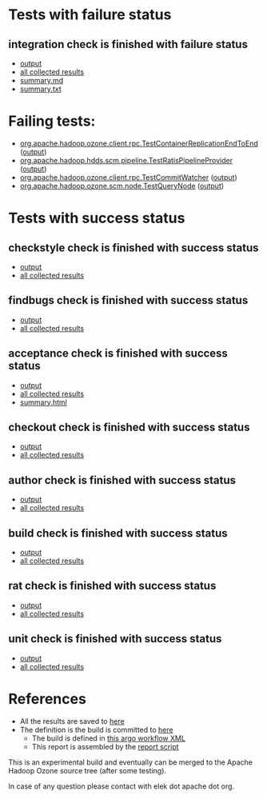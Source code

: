 # Tests with failure status

## integration check is finished with failure status

   * [output](https://raw.githubusercontent.com/elek/ozone-ci/master/pr/pr-hdds-2138-rg95x/integration/output.log)
   * [all collected results](https://github.com/elek/ozone-ci/tree/master/pr/pr-hdds-2138-rg95x/integration)
   * [summary.md](https://github.com/elek/ozone-ci/tree/master/pr/pr-hdds-2138-rg95x/integration/summary.md)
   * [summary.txt](https://github.com/elek/ozone-ci/tree/master/pr/pr-hdds-2138-rg95x/integration/summary.txt)

# Failing tests: 

 * [org.apache.hadoop.ozone.client.rpc.TestContainerReplicationEndToEnd](hadoop-ozone/integration-test/org.apache.hadoop.ozone.client.rpc.TestContainerReplicationEndToEnd.txt) ([output](hadoop-ozone/integration-test/org.apache.hadoop.ozone.client.rpc.TestContainerReplicationEndToEnd-output.txt/))
 * [org.apache.hadoop.hdds.scm.pipeline.TestRatisPipelineProvider](hadoop-ozone/integration-test/org.apache.hadoop.hdds.scm.pipeline.TestRatisPipelineProvider.txt) ([output](hadoop-ozone/integration-test/org.apache.hadoop.hdds.scm.pipeline.TestRatisPipelineProvider-output.txt/))
 * [org.apache.hadoop.ozone.client.rpc.TestCommitWatcher](hadoop-ozone/integration-test/org.apache.hadoop.ozone.client.rpc.TestCommitWatcher.txt) ([output](hadoop-ozone/integration-test/org.apache.hadoop.ozone.client.rpc.TestCommitWatcher-output.txt/))
 * [org.apache.hadoop.ozone.scm.node.TestQueryNode](hadoop-ozone/integration-test/org.apache.hadoop.ozone.scm.node.TestQueryNode.txt) ([output](hadoop-ozone/integration-test/org.apache.hadoop.ozone.scm.node.TestQueryNode-output.txt/))


# Tests with success status

## checkstyle check is finished with success status

   * [output](https://raw.githubusercontent.com/elek/ozone-ci/master/pr/pr-hdds-2138-rg95x/checkstyle/output.log)
   * [all collected results](https://github.com/elek/ozone-ci/tree/master/pr/pr-hdds-2138-rg95x/checkstyle)


## findbugs check is finished with success status

   * [output](https://raw.githubusercontent.com/elek/ozone-ci/master/pr/pr-hdds-2138-rg95x/findbugs/output.log)
   * [all collected results](https://github.com/elek/ozone-ci/tree/master/pr/pr-hdds-2138-rg95x/findbugs)


## acceptance check is finished with success status

   * [output](https://raw.githubusercontent.com/elek/ozone-ci/master/pr/pr-hdds-2138-rg95x/acceptance/output.log)
   * [all collected results](https://github.com/elek/ozone-ci/tree/master/pr/pr-hdds-2138-rg95x/acceptance)
   * [summary.html](https://elek.github.io/ozone-ci/pr/pr-hdds-2138-rg95x/acceptance/summary.html)


## checkout check is finished with success status

   * [output](https://raw.githubusercontent.com/elek/ozone-ci/master/pr/pr-hdds-2138-rg95x/checkout/output.log)
   * [all collected results](https://github.com/elek/ozone-ci/tree/master/pr/pr-hdds-2138-rg95x/checkout)


## author check is finished with success status

   * [output](https://raw.githubusercontent.com/elek/ozone-ci/master/pr/pr-hdds-2138-rg95x/author/output.log)
   * [all collected results](https://github.com/elek/ozone-ci/tree/master/pr/pr-hdds-2138-rg95x/author)


## build check is finished with success status

   * [output](https://raw.githubusercontent.com/elek/ozone-ci/master/pr/pr-hdds-2138-rg95x/build/output.log)
   * [all collected results](https://github.com/elek/ozone-ci/tree/master/pr/pr-hdds-2138-rg95x/build)


## rat check is finished with success status

   * [output](https://raw.githubusercontent.com/elek/ozone-ci/master/pr/pr-hdds-2138-rg95x/rat/output.log)
   * [all collected results](https://github.com/elek/ozone-ci/tree/master/pr/pr-hdds-2138-rg95x/rat)


## unit check is finished with success status

   * [output](https://raw.githubusercontent.com/elek/ozone-ci/master/pr/pr-hdds-2138-rg95x/unit/output.log)
   * [all collected results](https://github.com/elek/ozone-ci/tree/master/pr/pr-hdds-2138-rg95x/unit)




# References

 * All the results are saved to [here](https://github.com/elek/ozone-ci/tree/master/pr/pr-hdds-2138-rg95x/)
 * The definition is the build is committed to [here](https://github.com/elek/argo-ozone)
    * The build is defined in [this argo workflow XML](https://github.com/elek/argo-ozone/blob/master/ozone-build.yaml)
    * This report is assembled by the [report script](https://github.com/elek/argo-ozone/blob/master/scripts/report.sh)

This is an experimental build and eventually can be merged to the Apache Hadoop Ozone source tree (after some testing).

In case of any question please contact with elek dot apache dot org.
